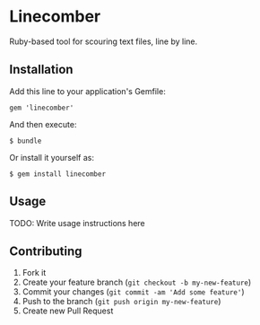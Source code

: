 # Linecomber

Ruby-based tool for scouring text files, line by line.

## Installation

Add this line to your application's Gemfile:

    gem 'linecomber'

And then execute:

    $ bundle

Or install it yourself as:

    $ gem install linecomber

## Usage

TODO: Write usage instructions here

## Contributing

1. Fork it
2. Create your feature branch (`git checkout -b my-new-feature`)
3. Commit your changes (`git commit -am 'Add some feature'`)
4. Push to the branch (`git push origin my-new-feature`)
5. Create new Pull Request
